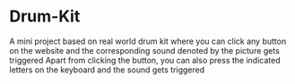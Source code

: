 # Drum-Kit
A mini project based on real world drum kit where you can click any button on the website and the corresponding sound denoted by the picture gets triggered
Apart from clicking the button, you can also press the indicated letters on the keyboard and the sound gets triggered
